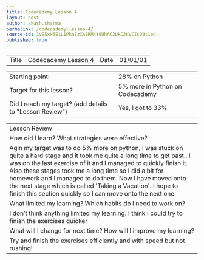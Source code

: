 ```yaml
---
title: Codecademy Lesson 4
layout: post
author: akash.sharma
permalink: /codecademy-lesson-4/
source-id: 1V95xH6E1L1PknEzXASRM4Y9UhAC3UkCJdvCIcO9t1ec
published: true
---
```

<table>
  <tr>
    <td>Title</td>
    <td>Codecademy Lesson 4</td>
    <td>Date</td>
    <td>01/01/01</td>
  </tr>
</table>


<table>
  <tr>
    <td>Starting point:</td>
    <td>28% on Python</td>
  </tr>
  <tr>
    <td>Target for this lesson?</td>
    <td>5% more in Python on Codecademy</td>
  </tr>
  <tr>
    <td>Did I reach my target? 
(add details to "Lesson Review")</td>
    <td>Yes, I got to 33%</td>
  </tr>
</table>


<table>
  <tr>
    <td>Lesson Review</td>
  </tr>
  <tr>
    <td>How did I learn? What strategies were effective? </td>
  </tr>
  <tr>
    <td>Agin my target was to do 5% more on python, I was stuck on quite a hard stage and it took me quite a long time to get past.. I was on the last exercise of it and I managed to quickly finish it. Also these stages took me a long time so I did a bit for homework and I managed to do them. Now I have moved onto the next stage which is called 'Taking a Vacation'. I hope to finish this section quickly so I can move onto the next one.</td>
  </tr>
  <tr>
    <td>What limited my learning? Which habits do I need to work on? </td>
  </tr>
  <tr>
    <td>I don’t think anything limited my learning. I think I could try to finish the exercises quicker</td>
  </tr>
  <tr>
    <td>What will I change for next time? How will I improve my learning?</td>
  </tr>
  <tr>
    <td>Try and finish the exercises efficiently and with speed but not rushing!</td>
  </tr>
</table>


